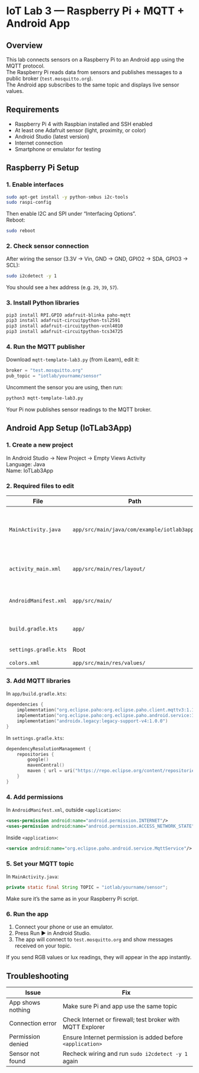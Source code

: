 # IoT Lab 3 — Raspberry Pi + MQTT + Android App

## Overview
This lab connects sensors on a Raspberry Pi to an Android app using the MQTT protocol.  
The Raspberry Pi reads data from sensors and publishes messages to a public broker (`test.mosquitto.org`).  
The Android app subscribes to the same topic and displays live sensor values.

## Requirements
- Raspberry Pi 4 with Raspbian installed and SSH enabled  
- At least one Adafruit sensor (light, proximity, or color)  
- Android Studio (latest version)  
- Internet connection  
- Smartphone or emulator for testing

## Raspberry Pi Setup

### 1. Enable interfaces
```bash
sudo apt-get install -y python-smbus i2c-tools
sudo raspi-config
```
Then enable I2C and SPI under “Interfacing Options”.  
Reboot:
```bash
sudo reboot
```

### 2. Check sensor connection
After wiring the sensor (3.3V → Vin, GND → GND, GPIO2 → SDA, GPIO3 → SCL):
```bash
sudo i2cdetect -y 1
```
You should see a hex address (e.g. `29`, `39`, `57`).

### 3. Install Python libraries
```bash
pip3 install RPI.GPIO adafruit-blinka paho-mqtt
pip3 install adafruit-circuitpython-tsl2591
pip3 install adafruit-circuitpython-vcnl4010
pip3 install adafruit-circuitpython-tcs34725
```

### 4. Run the MQTT publisher
Download `mqtt-template-lab3.py` (from iLearn), edit it:
```python
broker = "test.mosquitto.org"
pub_topic = "iotlab/yourname/sensor"
```
Uncomment the sensor you are using, then run:
```bash
python3 mqtt-template-lab3.py
```

Your Pi now publishes sensor readings to the MQTT broker.

## Android App Setup (IoTLab3App)

### 1. Create a new project
In Android Studio → New Project → Empty Views Activity  
Language: Java  
Name: IoTLab3App

### 2. Required files to edit
| File | Path | Purpose |
|------|------|----------|
| `MainActivity.java` | `app/src/main/java/com/example/iotlab3app/` | Handles MQTT connection, subscription, and UI updates |
| `activity_main.xml` | `app/src/main/res/layout/` | Defines layout (TextViews + Button) |
| `AndroidManifest.xml` | `app/src/main/` | Adds Internet permissions and MQTT service |
| `build.gradle.kts` | `app/` | Adds MQTT library dependencies |
| `settings.gradle.kts` | Root | Adds Paho repository |
| `colors.xml` | `app/src/main/res/values/` | Color palette |

### 3. Add MQTT libraries
In `app/build.gradle.kts`:
```kotlin
dependencies {
    implementation("org.eclipse.paho:org.eclipse.paho.client.mqttv3:1.1.0")
    implementation("org.eclipse.paho:org.eclipse.paho.android.service:1.1.1")
    implementation("androidx.legacy:legacy-support-v4:1.0.0")
}
```

In `settings.gradle.kts`:
```kotlin
dependencyResolutionManagement {
    repositories {
        google()
        mavenCentral()
        maven { url = uri("https://repo.eclipse.org/content/repositories/paho-snapshots/") }
    }
}
```

### 4. Add permissions
In `AndroidManifest.xml`, outside `<application>`:
```xml
<uses-permission android:name="android.permission.INTERNET"/>
<uses-permission android:name="android.permission.ACCESS_NETWORK_STATE"/>
```
Inside `<application>`:
```xml
<service android:name="org.eclipse.paho.android.service.MqttService"/>
```

### 5. Set your MQTT topic
In `MainActivity.java`:
```java
private static final String TOPIC = "iotlab/yourname/sensor";
```
Make sure it’s the same as in your Raspberry Pi script.

### 6. Run the app
1. Connect your phone or use an emulator.  
2. Press Run ▶ in Android Studio.  
3. The app will connect to `test.mosquitto.org` and show messages received on your topic.  

If you send RGB values or lux readings, they will appear in the app instantly.

## Troubleshooting
| Issue | Fix |
|-------|-----|
| App shows nothing | Make sure Pi and app use the same topic |
| Connection error | Check Internet or firewall; test broker with MQTT Explorer |
| Permission denied | Ensure Internet permission is added before `<application>` |
| Sensor not found | Recheck wiring and run `sudo i2cdetect -y 1` again |
